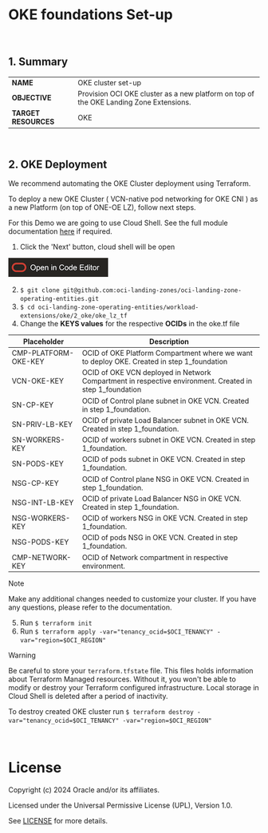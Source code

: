 # OKE foundations Set-up <!-- omit from toc -->
&nbsp; 

## **1. Summary**

|                      |                                                       |
| -------------------- | ----------------------------------------------------- |
| **NAME**         | OKE cluster set-up                                    |
| **OBJECTIVE**        | Provision OCI OKE cluster as a new platform on top of the OKE Landing Zone Extensions. |
| **TARGET RESOURCES** | OKE                                                  |

&nbsp; 

## **2. OKE Deployment**

We recommend automating the OKE Cluster deployment using Terraform. 

To deploy a new OKE Cluster ( VCN-native pod networking for OKE CNI ) as a new Platform (on top of ONE-OE LZ), follow next steps.

For this Demo we are going to use Cloud Shell. See the full module documentation [here](https://github.com/oracle-terraform-modules/terraform-oci-oke/tree/main/examples) if required.

1. Click the 'Next' button, cloud shell will be open

[![Open in Code Editor](https://raw.githubusercontent.com/oracle-devrel/oci-code-editor-samples/main/images/open-in-code-editor.png)](https://cloud.oracle.com/?region=home&cs_repo_url=https://github.com/oci-landing-zones/oci-landing-zone-operating-entities.git&cs_branch=master&cs_readme_path=workload-extensions/oke/2_oke/README.md&cs_open_ce=false)

2. `$ git clone git@github.com:oci-landing-zones/oci-landing-zone-operating-entities.git`
3. `$ cd oci-landing-zone-operating-entities/workload-extensions/oke/2_oke/oke_lz_tf`
4. Change the **KEYS values** for the respective **OCIDs** in the oke.tf file 

| Placeholder | Description |
| --- | --- |
| CMP-PLATFORM-OKE-KEY | OCID of OKE Platform Compartment where we want to deploy OKE. Created in step 1_foundation |
| VCN-OKE-KEY | OCID of OKE VCN deployed in Network Compartment in respective environment. Created in step 1_foundation |
| SN-CP-KEY | OCID of Control plane subnet in OKE VCN. Created in step 1_foundation. |    
| SN-PRIV-LB-KEY | OCID of private Load Balancer subnet in OKE VCN. Created in step 1_foundation. |
| SN-WORKERS-KEY | OCID of workers subnet in OKE VCN. Created in step 1_foundation. |
| SN-PODS-KEY | OCID of pods subnet in OKE VCN. Created in step 1_foundation. |
| NSG-CP-KEY | OCID of Control plane NSG in OKE VCN. Created in step 1_foundation. | 
| NSG-INT-LB-KEY | OCID of private Load Balancer NSG in OKE VCN. Created in step 1_foundation. |
| NSG-WORKERS-KEY | OCID of workers NSG in OKE VCN. Created in step 1_foundation. |
| NSG-PODS-KEY | OCID of pods NSG in OKE VCN. Created in step 1_foundation. |
| CMP-NETWORK-KEY | OCID of Network compartment in respective environment.

> [!NOTE]
> Make any additional changes needed to customize your cluster. If you have any questions, please refer to the documentation.

5. Run `$ terraform init`
6. Run `$ terraform apply -var="tenancy_ocid=$OCI_TENANCY" -var="region=$OCI_REGION" `

> [!WARNING]
> Be careful to store your `terraform.tfstate` file. This files holds information about Terraform Managed resources. Without it, you won't be able to modify or destroy your Terraform configured infrastructure. Local storage in Cloud Shell is deleted after a period of inactivity.
>
>  To destroy created OKE cluster run `$ terraform destroy -var="tenancy_ocid=$OCI_TENANCY" -var="region=$OCI_REGION" `

&nbsp;

# License <!-- omit from toc -->

Copyright (c) 2024 Oracle and/or its affiliates.

Licensed under the Universal Permissive License (UPL), Version 1.0.

See [LICENSE](/LICENSE) for more details.
